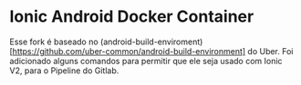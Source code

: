 Ionic Android Docker Container
===

Esse fork é baseado no (android-build-enviroment)[https://github.com/uber-common/android-build-environment] do Uber.
Foi adicionado alguns comandos para permitir que ele seja usado com Ionic V2, para o Pipeline do Gitlab.

